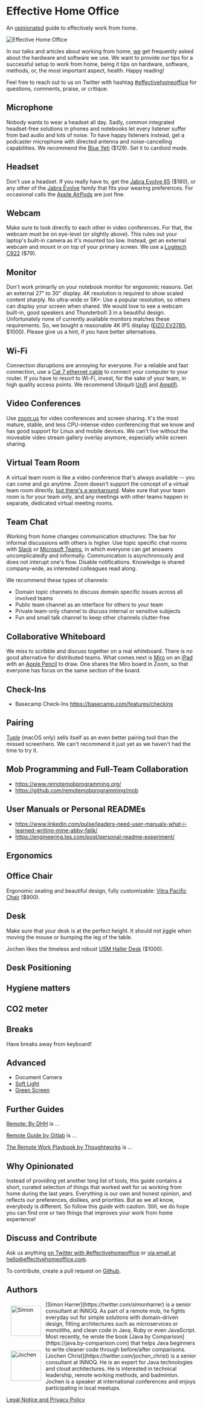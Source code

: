 # Effective Home Office

An [opinionated](#why-opinionated) guide to effectively work from home.

![Effective Home Office](images/header.jpeg)

In our talks and articles about working from home, [we](#authors) get frequently asked about the hardware and software we use. We want to provide our tips for a successful setup to work from home, being it tips on hardware, software, methods, or, the most important aspect, health. Happy reading!

Feel free to reach out to us on Twitter with hashtag [#effectivehomeoffice](https://twitter.com/hashtag/effectivehomeoffice) for questions, comments, praise, or critique.


## Microphone

Nobody wants to wear a headset all day.
Sadly, common integrated headset-free solutions in phones and notebooks let every listener suffer from bad audio and lots of noise.
To have happy listeners instead, get a podcaster microphone with directed antenna and noise-cancelling capabilities.
We recommend the [Blue Yeti](https://www.bluedesigns.com/products/yeti/) ($129). Set it to cardioid mode.

## Headset

Don't use a headset. If you really have to, get the [Jabra Evolve 65](https://www.jabra.com/business/office-headsets/jabra-evolve/jabra-evolve-65) ($180), or any other of the [Jabra Evolve](https://www.jabra.com/business/office-headsets/jabra-evolve) family that fits your wearing preferences. For occasional calls the [Apple AirPods](https://www.apple.com/airpods/) are just fine.

## Webcam

Make sure to look directly to each other in video conferences.
For that, the webcam must be on eye-level (or slightly above).
This rules out your laptop's built-in camera as it's mounted too low.
Instead, get an external webcam and mount in on top of your primary screen.
We use a [Logitech C922](https://www.logitech.com/en-us/product/c922-pro-stream-webcam) ($79).

## Monitor

Don't work primarily on your notebook monitor for ergonomic reasons. 
Get an external 27" to 30" display. 
4K resolution is required to show scaled content sharply.
No ultra-wide or 5K+: Use a popular resolution, so others can display your screen when shared.
We would love to see a webcam built-in, good speakers and Thunderbolt 3 in a beautiful design.
Unfortunately none of currently available monitors matches these requirements. 
So, we bought a reasonable 4K IPS display ([EIZO EV2785](https://www.eizoglobal.com/products/flexscan/ev2785/index.html), $1000). 
Please give us a hint, if you have better alternatives.

## Wi-Fi

Connection disruptions are annoying for everyone.
For a reliable and fast connection, use a [Cat 7 ethernet cable](https://www.amazon.com/AmazonBasics-Network-Ethernet-Patch-Cable/dp/B013PUMX8I) to connect your computer to your router.
If you have to resort to Wi-Fi, invest, for the sake of your team, in high quality access points.
We recommend Ubiquiti [Unifi](https://www.ui.com/unifi/unifi-ap-ac-pro/) and [Amplifi](https://amplifi.com/amplifi-hd).


## Video Conferences

Use [zoom.us](https://zoom.us/) for video conferences and screen sharing. 
It's the most mature, stable, and less CPU-intense video conferencing that we know and has good support for Linux and mobile devices.
We can't live without the moveable video stream gallery overlay anymore, especially while screen sharing.

## Virtual Team Room

A virtual team room is like a video conference that's always available -- you can come and go anytime.
Zoom doesn't support the concept of a virtual team room directly, [but there's a workaround](/setup-zoom-as-virtual-team-room).
Make sure that your team room is for your team only, and any meetings with other teams happen in separate, dedicated virtual meeting rooms.

## Team Chat

Working from home changes communication structures: The bar for informal discussions with others is higher. 
Use topic specific chat rooms with [Slack](https://slack.com/) or [Microsoft Teams](https://products.office.com/en-US/microsoft-teams/group-chat-software/), in which everyone can get answers uncomplicatedly and informally.
Communication is asynchronously and does not interupt one's flow.
Disable notifications.
Knowledge is shared company-wide, as interested colleagues read along.

We recommend these types of channels:

- Domain topic channels to discuss domain specific issues across all involved teams
- Public team channel as an interface for others to your team
- Private team-only channel to discuss internal or sensitive subjects
- Fun and small talk channel to keep other channels clutter-free


## Collaborative Whiteboard

We miss to scribble and discuss together on a real whiteboard.
There is no good alternative for distributed teams.
What comes next is [Miro](https://miro.com/) on an [iPad](https://www.apple.com/ipad-pro/) with an [Apple Pencil](https://www.apple.com/apple-pencil/) to draw. One shares the Miro board in Zoom, so that everyone has focus on the same section of the board.


## Check-Ins

- Basecamp Check-Ins https://basecamp.com/features/checkins

## Pairing

[Tuple](https://tuple.app/) (macOS only) sells itself as an even better pairing tool than the missed screenhero. We can't recommend it just yet as we haven't had the time to try it.

## Mob Programming and Full-Team Collaboration

- https://www.remotemobprogramming.org/
- https://github.com/remotemobprogramming/mob

## User Manuals or Personal READMEs

- https://www.linkedin.com/pulse/leaders-need-user-manuals-what-i-learned-writing-mine-abby-falik/
- https://engineering.tes.com/post/personal-readme-experiment/

## Ergonomics

## Office Chair

Ergonomic seating and beautiful design, fully customizable: [Vitra Pacific Chair](https://www.vitra.com/en-ch/office/product/details/pacific-chair) ($900).

## Desk

Make sure that your desk is at the perfect height.
It should not jiggle when moving the mouse or bumping the leg of the table.

Jochen likes the timeless and robust [USM Haller Desk](https://www.usm.com/en/residential/products/usm-haller-collection/usm-haller-tables-and-desks/) ($1000).


## Desk Positioning
## Hygiene matters
## CO2 meter

## Breaks

Have breaks away from keyboard!

## Advanced

- Document Camera
- [Soft Light](https://www.elgato.com/en/gaming/key-light)
- [Green Screen](https://www.elgato.com/en/gaming/green-screen)

## Further Guides

[Remote: By DHH](https://basecamp.com/books/remote) is ...

[Remote Guide by Gitlab](https://about.gitlab.com/company/culture/all-remote/) is ...

[The Remote Work Playbook by Thoughtworks](https://www.thoughtworks.com/remote-work-playbook) is ...


## Why Opinionated

Instead of providing yet another long list of tools, this guide contains a short, curated selection of things that worked well for us working from home during the last years.
Everything is our own and honest opinion, and reflects our preferences, dislikes, and priorities.
But as we all know, everybody is different. 
So follow this guide with caution. Still, we do hope you can find one or two things that improves your work from home experience!

## Discuss and Contribute

Ask us anything [on Twitter with #effectivehomeoffice](https://twitter.com/hashtag/effectivehomeoffice) or [via email at hello@effectivehomeoffice.com](mailto:hello@effectivehomeoffice.com).

To contribute, create a pull request on [Github](https://github.com/effectivehomeoffice/effectivehomeoffice.com).

## Authors

<img src="images/simon-avatar.png" alt="Simon" width="80" style="float:left; padding: 12px">
[Simon Harrer](https://twitter.com/simonharrer) is a senior consultant at INNOQ. As part of a remote mob, he fights everyday out for simple solutions with domain-driven design, fitting architectures such as microservices or monoliths, and clean code in Java, Ruby or even JavaScript. Most recently, he wrote the book [Java by Comparison](https://java.by-comparison.com) that helps Java beginners to write cleaner code through before/after comparisons.

<img src="images/jochen-avatar.png" alt="Jochen" width="80" style="float:left; padding: 12px">
[Jochen Christ](https://twitter.com/jochen_christ) is a senior consultant at INNOQ. He is an expert for Java technologies and cloud architectures. He is interested in technical leadership, remote working methods, and badminton. Jochen is a speaker at international conferences and enjoys participating in local meetups.

<div style="clear:both"/>

[Legal Notice and Privacy Policy](/legal)

<script async defer src="https://cdn.simpleanalytics.io/hello.js"></script>
<noscript><img src="https://api.simpleanalytics.io/hello.gif" alt=""></noscript>
